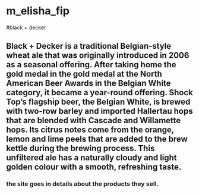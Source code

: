 # m_elisha_fip

#black + decker 

## Black + Decker is a traditional Belgian-style wheat ale that was originally introduced in 2006 as a seasonal offering. After taking home the gold medal in the gold medal at the North American Beer Awards in the Belgian White category, it became a year-round offering. Shock Top’s flagship beer, the Belgian White, is brewed with two-row barley and imported Hallertau hops that are blended with Cascade and Willamette hops. Its citrus notes come from the orange, lemon and lime peels that are added to the brew kettle during the brewing process. This unfiltered ale has a naturally cloudy and light golden colour with a smooth, refreshing taste.

### the site goes in details about the products they sell.

